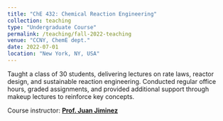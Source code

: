 ```yaml
---
title: "ChE 432: Chemical Reaction Engineering"
collection: teaching
type: "Undergraduate Course"
permalink: /teaching/fall-2022-teaching
venue: "CCNY, ChemE dept."
date: 2022-07-01
location: "New York, NY, USA"
---
```


Taught a class of 30 students, delivering lectures on rate laws, reactor design, and sustainable reaction engineering. Conducted regular office hours, graded assignments, 
and provided additional support through makeup lectures to reinforce key concepts.

Course instructor: [**Prof. Juan Jiminez**](https://www.bnl.gov/staff/jjimenez1)